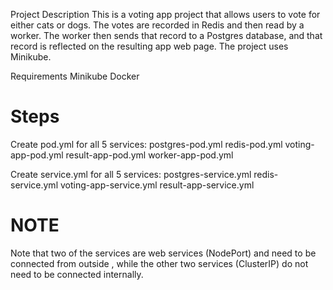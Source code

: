 Project Description
This is a voting app project that allows users to vote for either cats or dogs. The votes are recorded in Redis and then read by a worker. The worker then sends that record to a Postgres database, and that record is reflected on the resulting app web page. The project uses Minikube.

Requirements
Minikube
Docker

# Steps
Create pod.yml for all 5 services:
postgres-pod.yml
redis-pod.yml
voting-app-pod.yml
result-app-pod.yml
worker-app-pod.yml

Create service.yml for all 5 services:
postgres-service.yml
redis-service.yml
voting-app-service.yml
result-app-service.yml

# NOTE
Note that two of the services are web services (NodePort) and need to be connected from outside , while the other two services (ClusterIP) do not need to be connected internally.


